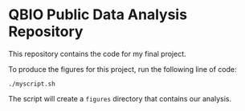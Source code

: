 # QBIO Public Data Analysis Repository

This repository contains the code for my final project.

To produce the figures for this project, run the following line of code:

`./myscript.sh`

The script will create a `figures` directory that contains our analysis.
